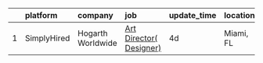 

|    | platform    | company           | job                                                                                                                           | update_time   | location   |
|---:|:------------|:------------------|:------------------------------------------------------------------------------------------------------------------------------|:--------------|:-----------|
|  1 | SimplyHired | Hogarth Worldwide | [Art Director( Designer)](https://www.simplyhired.com/job/OLzrdJuonSnw504fhWbT2U0Gs9Hbp3B-wUu7s0F_NCU-0puKRLytWA?q=artworker) | 4d            | Miami, FL  |